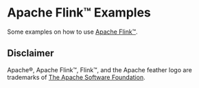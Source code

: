 # Apache Flink™ Examples

Some examples on how to use [Apache Flink™](https://flink.apache.org).


## Disclaimer
Apache®, Apache Flink™, Flink™, and the Apache feather logo are trademarks of [The Apache Software Foundation](http://apache.org).
